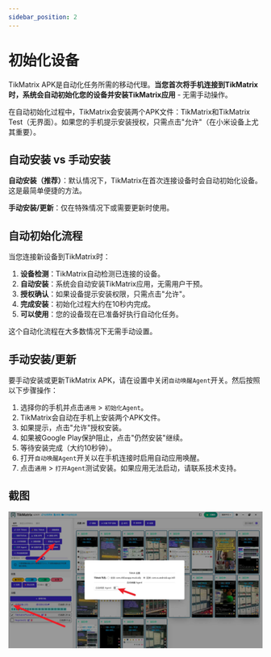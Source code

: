 ```yaml
---
sidebar_position: 2
---
```


# 初始化设备

TikMatrix APK是自动化任务所需的移动代理。**当您首次将手机连接到TikMatrix时，系统会自动初始化您的设备并安装TikMatrix应用** - 无需手动操作。

在自动初始化过程中，TikMatrix会安装两个APK文件：TikMatrix和TikMatrix Test（无界面）。如果您的手机提示安装授权，只需点击"允许"（在小米设备上尤其重要）。

## 自动安装 vs 手动安装

**自动安装（推荐）**：默认情况下，TikMatrix在首次连接设备时会自动初始化设备。这是最简单便捷的方法。

**手动安装/更新**：仅在特殊情况下或需要更新时使用。

## 自动初始化流程

当您连接新设备到TikMatrix时：

1. **设备检测**：TikMatrix自动检测已连接的设备。
2. **自动安装**：系统会自动安装TikMatrix应用，无需用户干预。
3. **授权确认**：如果设备提示安装权限，只需点击"允许"。
4. **完成安装**：初始化过程大约在10秒内完成。
5. **可以使用**：您的设备现在已准备好执行自动化任务。

这个自动化流程在大多数情况下无需手动设置。

## 手动安装/更新

要手动安装或更新TikMatrix APK，请在设置中关闭`自动唤醒Agent`开关。然后按照以下步骤操作：

1. 选择你的手机并点击`通用` > `初始化Agent`。
2. TikMatrix会自动在手机上安装两个APK文件。
3. 如果提示，点击"允许"授权安装。
4. 如果被Google Play保护阻止，点击"仍然安装"继续。
5. 等待安装完成（大约10秒钟）。
6. 打开`自动唤醒Agent`开关以在手机连接时启用自动应用唤醒。
7. 点击`通用` > `打开Agent`测试安装。如果应用无法启动，请联系技术支持。

## 截图

![初始化Agent](../img/init-agent.webp)
